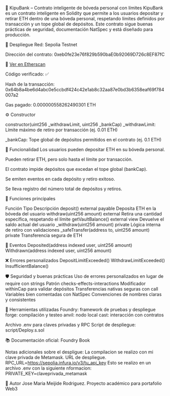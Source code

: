 🏦 KipuBank – Contrato inteligente de bóveda personal con límites
KipuBank es un contrato inteligente en Solidity que permite a los usuarios depositar y retirar ETH dentro de una bóveda personal, respetando límites definidos por transacción y un tope global de depósitos. Este contrato sigue buenas prácticas de seguridad, documentación NatSpec y está diseñado para producción.

🚀 Despliegue
Red: Sepolia Testnet

Dirección del contrato: 0xeb0fe23e76f829b590baE0b92069D726c8EF87fC

🔗 [Ver en Etherscan](https://sepolia.etherscan.io/address/0xeb0fe23e76f829b590baE0b92069D726c8EF87fC)

Código verificado: ✅

Hash de la transacción: 0x64b8a4be6d4abc0e5ccbdf424c42e1ab8c32aa87e0bd3b6358eaf69f784007a2

Gas pagado: 0.000000558262490301 ETH

⚙️ Constructor

constructor(uint256 _withdrawLimit, uint256 _bankCap)
_withdrawLimit: Límite máximo de retiro por transacción (ej. 0.01 ETH)

_bankCap: Tope global de depósitos permitidos en el contrato (ej. 0.1 ETH)

🔐 Funcionalidad
Los usuarios pueden depositar ETH en su bóveda personal.

Pueden retirar ETH, pero solo hasta el límite por transacción.

El contrato impide depósitos que excedan el tope global (bankCap).

Se emiten eventos en cada depósito y retiro exitoso.

Se lleva registro del número total de depósitos y retiros.

🧪 Funciones principales

Función	                                        Tipo	                                  Descripción
deposit()	                                  external payable	              Deposita ETH en la bóveda del usuario
withdraw(uint256 amount)	                      external	                  Retira una cantidad específica, respetando el límite
getVaultBalance()	                            external view                 Devuelve el saldo actual del usuario
_withdraw(uint256 amount)	                      private	                    Lógica interna de retiro con validaciones
_safeTransfer(address to, uint256 amount)	      private	                    Transferencia segura de ETH


📢 Eventos
Deposited(address indexed user, uint256 amount)
Withdrawn(address indexed user, uint256 amount)

❌ Errores personalizados
DepositLimitExceeded()
WithdrawLimitExceeded()
InsufficientBalance()

🛡️ Seguridad y buenas prácticas
Uso de errores personalizados en lugar de require con strings
Patrón checks-effects-interactions
Modificador withinCap para validar depósitos
Transferencias nativas seguras con call
Variables bien comentadas con NatSpec
Convenciones de nombres claras y consistentes


🧰 Herramientas utilizadas
Foundry: framework de pruebas y despliegue
forge: compilación y testeo
anvil: nodo local
cast: interacción con contratos

Archivo .env para claves privadas y RPC
Script de despliegue: script/Deploy.s.sol

📚 Documentación oficial: Foundry Book

Notas adicionales sobre el despligue: La compilacion se realizo con mi clave privada de Metamask. 
URL de despliegue. RPC_URL=https://sepolia.infura.io/v3/tu_api_key
Esto se realizo en un archivo .env con la siguiente nformacion: PRIVATE_KEY=claveprivada_metamask

🧠 Autor
Jose Maria Meijide Rodriguez. Proyecto académico para portafolio Web3
